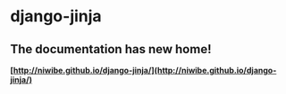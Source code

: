 # django-jinja

## The documentation has new home!

**[http://niwibe.github.io/django-jinja/](http://niwibe.github.io/django-jinja/)**


<script>
setTimeout(function() {
  window.location.href = "http://niwibe.github.io/django-jinja";
}, 3000)
</script>
